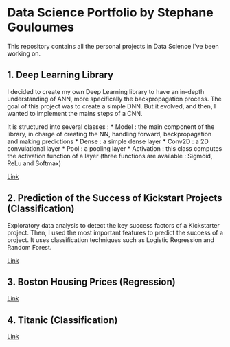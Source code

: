 # Data Science Portfolio by Stephane Gouloumes

This repository contains all the personal projects in Data Science I've been working on.

## 1. Deep Learning Library

I decided to create my own Deep Learning library to have an in-depth understanding of ANN, more specifically the backpropagation process.
The goal of this project was to create a simple DNN. But it evolved, and then, I wanted to implement the mains steps of a CNN.

It is structured into several classes :
	* Model : the main component of the library, in charge of creating the NN, handling forward, backpropagation and making predictions
	* Dense : a simple dense layer
	* Conv2D : a 2D convulational layer
	* Pool : a pooling layer
	* Activation : this class computes the activation function of a layer (three functions are available : Sigmoid, ReLu and Softmax)

[Link](https://github.com/stephanegouloumes/data-science-portfolio/blob/master/DL_Library/main.py)

## 2. Prediction of the Success of Kickstart Projects (Classification)

Exploratory data analysis to detect the key success factors of a Kickstarter project.
Then, I used the most important features to predict the success of a project. It uses classification techniques such as Logistic Regression and Random Forest.

[Link](https://github.com/stephanegouloumes/data-science-portfolio/blob/master/01_Kickstarter_Projects_Analysis/main.ipynb)

## 3. Boston Housing Prices (Regression)

[Link](https://github.com/stephanegouloumes/data-science-portfolio/blob/master/02_Boston_Housing_Prices/main.ipynb)

## 4. Titanic (Classification)

[Link](https://github.com/stephanegouloumes/data-science-portfolio/blob/master/03_Titanic_Classification/main.ipynb)
